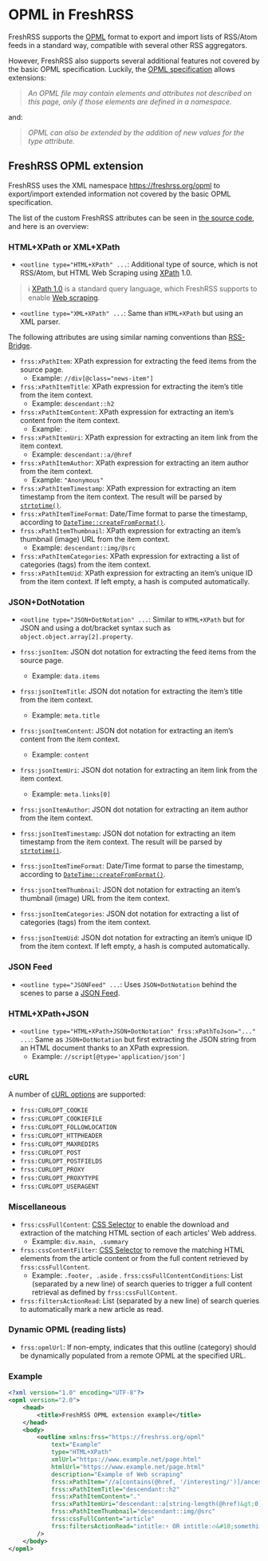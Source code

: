 # OPML in FreshRSS

FreshRSS supports the [OPML](https://en.wikipedia.org/wiki/OPML) format to export and import lists of RSS/Atom feeds in a standard way, compatible with several other RSS aggregators.

However, FreshRSS also supports several additional features not covered by the basic OPML specification.
Luckily, the [OPML specification](http://opml.org/spec2.opml) allows extensions:

> *An OPML file may contain elements and attributes not described on this page, only if those elements are defined in a namespace.*

and:

> *OPML can also be extended by the addition of new values for the type attribute.*

## FreshRSS OPML extension

FreshRSS uses the XML namespace <https://freshrss.org/opml> to export/import extended information not covered by the basic OPML specification.

The list of the custom FreshRSS attributes can be seen in [the source code](https://github.com/FreshRSS/FreshRSS/blob/edge/app/views/helpers/export/opml.phtml), and here is an overview:

### HTML+XPath or XML+XPath

* `<outline type="HTML+XPath" ...`: Additional type of source, which is not RSS/Atom, but HTML Web Scraping using [XPath](https://www.w3.org/TR/xpath-10/) 1.0.

> ℹ️ [XPath 1.0](https://en.wikipedia.org/wiki/XPath) is a standard query language, which FreshRSS supports to enable [Web scraping](https://en.wikipedia.org/wiki/Web_scraping).

* `<outline type="XML+XPath" ...`: Same than `HTML+XPath` but using an XML parser.

The following attributes are using similar naming conventions than [RSS-Bridge](https://rss-bridge.github.io/rss-bridge/Bridge_API/XPathAbstract.html).

* `frss:xPathItem`: XPath expression for extracting the feed items from the source page.
	* Example: `//div[@class="news-item"]`
* `frss:xPathItemTitle`: XPath expression for extracting the item’s title from the item context.
	* Example: `descendant::h2`
* `frss:xPathItemContent`: XPath expression for extracting an item’s content from the item context.
	* Example: `.`
* `frss:xPathItemUri`: XPath expression for extracting an item link from the item context.
	* Example: `descendant::a/@href`
* `frss:xPathItemAuthor`: XPath expression for extracting an item author from the item context.
	* Example: `"Anonymous"`
* `frss:xPathItemTimestamp`: XPath expression for extracting an item timestamp from the item context. The result will be parsed by [`strtotime()`](https://php.net/strtotime).
* `frss:xPathItemTimeFormat`: Date/Time format to parse the timestamp, according to [`DateTime::createFromFormat()`](https://php.net/datetime.createfromformat).
* `frss:xPathItemThumbnail`: XPath expression for extracting an item’s thumbnail (image) URL from the item context.
	* Example: `descendant::img/@src`
* `frss:xPathItemCategories`: XPath expression for extracting a list of categories (tags) from the item context.
* `frss:xPathItemUid`: XPath expression for extracting an item’s unique ID from the item context. If left empty, a hash is computed automatically.

### JSON+DotNotation

* `<outline type="JSON+DotNotation" ...`: Similar to `HTML+XPath` but for JSON and using a dot/bracket syntax such as `object.object.array[2].property`.

* `frss:jsonItem`: JSON dot notation for extracting the feed items from the source page.
	* Example: `data.items`
* `frss:jsonItemTitle`: JSON dot notation for extracting the item’s title from the item context.
	* Example: `meta.title`
* `frss:jsonItemContent`: JSON dot notation for extracting an item’s content from the item context.
	* Example: `content`
* `frss:jsonItemUri`: JSON dot notation for extracting an item link from the item context.
	* Example: `meta.links[0]`
* `frss:jsonItemAuthor`: JSON dot notation for extracting an item author from the item context.
* `frss:jsonItemTimestamp`: JSON dot notation for extracting an item timestamp from the item context. The result will be parsed by [`strtotime()`](https://php.net/strtotime).
* `frss:jsonItemTimeFormat`: Date/Time format to parse the timestamp, according to [`DateTime::createFromFormat()`](https://php.net/datetime.createfromformat).
* `frss:jsonItemThumbnail`: JSON dot notation for extracting an item’s thumbnail (image) URL from the item context.
* `frss:jsonItemCategories`: JSON dot notation for extracting a list of categories (tags) from the item context.
* `frss:jsonItemUid`: JSON dot notation for extracting an item’s unique ID from the item context. If left empty, a hash is computed automatically.

### JSON Feed

* `<outline type="JSONFeed" ...`: Uses `JSON+DotNotation` behind the scenes to parse a [JSON Feed](https://www.jsonfeed.org/).

### HTML+XPath+JSON

* `<outline type="HTML+XPath+JSON+DotNotation" frss:xPathToJson="..." ...`: Same as `JSON+DotNotation` but first extracting the JSON string from an HTML document thanks to an XPath expression.
	* Example: `//script[@type='application/json']`

### cURL

A number of [cURL options](https://curl.se/libcurl/c/curl_easy_setopt.html) are supported:

* `frss:CURLOPT_COOKIE`
* `frss:CURLOPT_COOKIEFILE`
* `frss:CURLOPT_FOLLOWLOCATION`
* `frss:CURLOPT_HTTPHEADER`
* `frss:CURLOPT_MAXREDIRS`
* `frss:CURLOPT_POST`
* `frss:CURLOPT_POSTFIELDS`
* `frss:CURLOPT_PROXY`
* `frss:CURLOPT_PROXYTYPE`
* `frss:CURLOPT_USERAGENT`

### Miscellaneous

* `frss:cssFullContent`: [CSS Selector](https://developer.mozilla.org/en-US/docs/Web/CSS/CSS_Selectors) to enable the download and extraction of the matching HTML section of each articles’ Web address.
	* Example: `div.main, .summary`
* `frss:cssContentFilter`: [CSS Selector](https://developer.mozilla.org/en-US/docs/Web/CSS/CSS_Selectors) to remove the matching HTML elements from the article content or from the full content retrieved by `frss:cssFullContent`.
	* Example: `.footer, .aside`
. `frss:cssFullContentConditions`: List (separated by a new line) of search queries to trigger a full content retrieval as defined by `frss:cssFullContent`.
* `frss:filtersActionRead`: List (separated by a new line) of search queries to automatically mark a new article as read.

### Dynamic OPML (reading lists)

* `frss:opmlUrl`: If non-empty, indicates that this outline (category) should be dynamically populated from a remote OPML at the specified URL.

### Example

```xml
<?xml version="1.0" encoding="UTF-8"?>
<opml version="2.0">
	<head>
		<title>FreshRSS OPML extension example</title>
	</head>
	<body>
		<outline xmlns:frss="https://freshrss.org/opml"
			text="Example"
			type="HTML+XPath"
			xmlUrl="https://www.example.net/page.html"
			htmlUrl="https://www.example.net/page.html"
			description="Example of Web scraping"
			frss:xPathItem="//a[contains(@href, '/interesting/')]/ancestor::article"
			frss:xPathItemTitle="descendant::h2"
			frss:xPathItemContent="."
			frss:xPathItemUri="descendant::a[string-length(@href)&gt;0]/@href"
			frss:xPathItemThumbnail="descendant::img/@src"
			frss:cssFullContent="article"
			frss:filtersActionRead="intitle:⚡️ OR intitle:🔥&#10;something"
		/>
	</body>
</opml>
```
